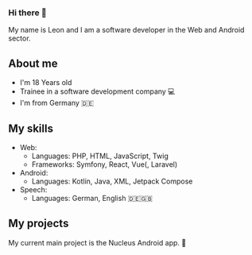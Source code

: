 ### Hi there 👋
My name is Leon and I am a software developer in the Web and Android sector.

## About me
- I'm 18 Years old
- Trainee in a software development company 💻
- I'm from Germany 🇩🇪

## My skills
- Web:
  - Languages: PHP, HTML, JavaScript, Twig
  - Frameworks: Symfony, React, Vue(, Laravel)
- Android:
  - Languages: Kotlin, Java, XML, Jetpack Compose
- Speech:
  - Languages: German, English 🇩🇪🇬🇧

## My projects
My current main project is the Nucleus Android app. 📱
<!--
**LnZpk2302/LnZpk2302** is a ✨ _special_ ✨ repository because its `README.md` (this file) appears on your GitHub profile.

Here are some ideas to get you started:

- 🔭 I’m currently working on ...
- 🌱 I’m currently learning ...
- 👯 I’m looking to collaborate on ...
- 🤔 I’m looking for help with ...
- 💬 Ask me about ...
- 📫 How to reach me: ...
- 😄 Pronouns: ...
- ⚡ Fun fact: ...
-->
